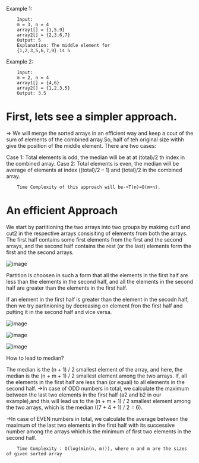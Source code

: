 Example 1:

        Input:
        m = 3, n = 4
        array1[] = {1,5,9}
        array2[] = {2,3,6,7}
        Output: 5
        Explanation: The middle element for
        {1,2,3,5,6,7,9} is 5
Example 2:

        Input:
        m = 2, n = 4
        array1[] = {4,6}
        array2[] = {1,2,3,5}
        Output: 3.5

# First, lets see a simpler approach.

=> We will merge the sorted arrays in an efficient way and keep a cout of the sum of elements of the combined array.So, half of teh original size withh give the position of the middle element.
There are two cases: 

Case 1: Total elements is odd, the median will be at at (total)/2 th index in the combined array.
Case 2: Total elements is even, the median will be average of elements at index ((total)/2 – 1) and (total)/2 in the combined array.

        Time Complexity of this approach will be->T(n)=O(m+n).


# An efficient Approach

We start by partitioning the two arrays into two groups by makimg cut1 and cut2 in the respective arrays consisiting of elements from both the arrays. The first half contains some first elements from the first and the second arrays, and the second half contains the rest (or the last) elements form the first and the second arrays. 

![image](https://user-images.githubusercontent.com/68536395/134367427-c124799f-6147-4d63-b7a5-79650f28e3a6.png)

Partition is choosen in such a form that all the elements in the first half are less than the elements in the second half, and all the elements in the second half are greater than the elements in the first half.


If an element in the first half is greater than the element in the secodn half, then we try partinioning by decreasing on element fron the first half and putting it in the second half and vice versa.

![image](https://user-images.githubusercontent.com/68536395/134367706-15d9cfd7-de1f-4e79-8bc3-4178804e398d.png)

![image](https://user-images.githubusercontent.com/68536395/134367795-483e8e42-fa18-4d27-a9d0-7382b6e0376f.png)

![image](https://user-images.githubusercontent.com/68536395/134367877-741fb541-a6ec-403e-a681-e4c182954629.png)


How to lead to median?

The median is the (n + 1) / 2 smallest element of the array, and here, the median is the (n + m + 1) / 2 smallest element among the two arrays.
If, all the elements in the first half are less than (or equal) to all elements in the second half.
->In case of ODD numbers in total, we calculate the maximum between the last two elements in the first half (a2 and b2 in our example),and this will lead us to the (n + m + 1) / 2 smallest element among the two arrays, which is the median ((7 + 4 + 1) / 2 = 6).

->In case of EVEN numbers in total, we calculate the average between the maximum of the last two elements in the first half  with its successive number among the arrays which is the minimum of first two elements in the second half.

        Time Complexity : O(log(min(n, m))), where n and m are the sizes of given sorted array

